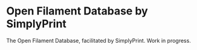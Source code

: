 # Open Filament Database by SimplyPrint
The Open Filament Database, facilitated by SimplyPrint.
Work in progress.
